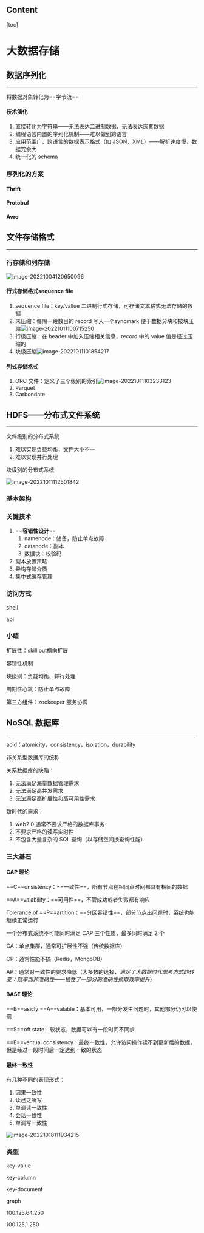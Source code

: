 ## Content

[toc]

# 大数据存储

## 数据序列化

---

将数据对象转化为==字节流==

#### 技术演化

1. 直接转化为字符串——无法表达二进制数据，无法表达嵌套数据
2. 编程语言内置的序列化机制——难以做到跨语言
3. 应用范围广、跨语言的数据表示格式（如 JSON、XML）——解析速度慢、数据冗余大
4. 统一化的 schema

### 序列化的方案

#### Thrift





#### Protobuf



#### Avro

## 文件存储格式

---

### 行存储和列存储

![image-20221004120650096](https://wangleidetuchuang.oss-cn-beijing.aliyuncs.com/img/image-20221004120650096.png)

#### 行式存储格式sequence file

1. sequence file：key/vallue 二进制行式存储，可存储文本格式无法存储的数据
2. 未压缩：每隔一段数目的 record 写入一个syncmark 便于数据分块和按块压缩![image-20221011100715250](https://wangleidetuchuang.oss-cn-beijing.aliyuncs.com/img/image-20221011100715250.png)
3. 行级压缩：在 header 中加入压缩相关信息，record 中的 value 值是经过压缩的
4. 块级压缩![image-20221011101854217](https://wangleidetuchuang.oss-cn-beijing.aliyuncs.com/img/image-20221011101854217.png)

#### 列式存储格式

1. ORC 文件：定义了三个级别的索引![image-20221011103233123](https://wangleidetuchuang.oss-cn-beijing.aliyuncs.com/img/image-20221011103233123.png)
2. Parquet
3. Carbondate



## HDFS——分布式文件系统

---

文件级别的分布式系统

1. 难以实现负载均衡，文件大小不一
2. 难以实现并行处理





块级别的分布式系统

![image-20221011112501842](https://wangleidetuchuang.oss-cn-beijing.aliyuncs.com/img/image-20221011112501842.png)



### 基本架构





### 关键技术

1. ==**容错性设计**==
   1. namenode：储备，防止单点故障
   2. datanode：副本
   3. 数据块：校验码
2. 副本放置策略
3. 异构存储介质
4. 集中式缓存管理



### 访问方式

shell

api



### 小结

扩展性：skill out横向扩展

容错性机制

块级别：负载均衡、并行处理

周期性心跳：防止单点故障

第三方组件：zookeeper 服务协调



## NoSQL 数据库

---

acid：atomicity，consistency，isolation，durability

非关系型数据库的统称

关系数据库的缺陷：

1. 无法满足海量数据管理需求
2. 无法满足高并发需求
3. 无法满足高扩展性和高可用性需求

新时代的需求：

1. web2.0 通常不要求严格的数据库事务
2. 不要求严格的读写实时性
3. 不包含大量复杂的 SQL 查询（以存储空间换查询性能）

### 三大基石

#### CAP 理论

==C==onsistency：==一致性==，所有节点在相同点时间都具有相同的数据

==A==valability：==可用性==，不管成功或者失败都有响应

Tolerance of ==P==artition：==分区容错性==，部分节点出问题时，系统也能继续正常运行

一个分布式系统不可能同时满足 CAP 三个性质，最多同时满足 2 个

CA：单点集群，通常可扩展性不强（传统数据库）

CP：通常性能不搞（Redis，MongoDB）

AP：通常对一致性的要求降低（大多数的选择，*满足了大数据时代思考方式的转变：效率而非准确性——牺牲了一部分的准确性换取效率提升*）

#### BASE 理论

==B==asicly ==A==valable：基本可用，一部分发生问题时，其他部分仍可以使用

==S==oft state：软状态，数据可以有一段时间不同步

==E==ventual consistency：最终一致性，允许访问操作读不到更新后的数据，但是经过一段时间后一定达到一致的状态

#### 最终一致性

有几种不同的表现形式：

1. 因果一致性
2. 读己之所写
3. 单调读一致性
4. 会话一致性
5. 单调写一致性

![image-20221018111934215](https://wangleidetuchuang.oss-cn-beijing.aliyuncs.com/img/image-20221018111934215.png)

### 类型

key-value

key-column

key-document

graph 

















100.125.64.250

100.125.1.250

